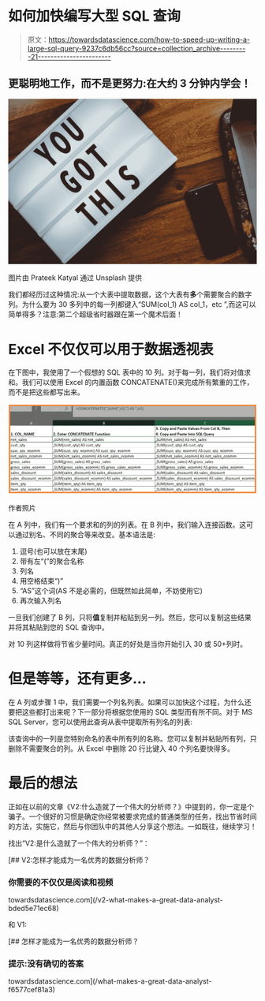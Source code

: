 # 如何加快编写大型 SQL 查询

> 原文：<https://towardsdatascience.com/how-to-speed-up-writing-a-large-sql-query-9237c6db56cc?source=collection_archive---------21----------------------->

## 更聪明地工作，而不是更努力:在大约 3 分钟内学会！

![](img/fb8dee6eb54944aa17b644f6402b1b82.png)

图片由 Prateek Katyal 通过 Unsplash 提供

我们都经历过这种情况:从一个大表中提取数据，这个大表有**多**个需要聚合的数字列。为什么要为 30 多列中的每一列都键入“SUM(col_1) AS col_1，etc ”,而这可以简单得多？注意:第二个超级省时器跟在第一个魔术后面！

# Excel 不仅仅可以用于数据透视表

在下图中，我使用了一个假想的 SQL 表中的 10 列。对于每一列，我们将对值求和。我们可以使用 Excel 的内置函数 CONCATENATE()来完成所有繁重的工作，而不是把这些都写出来。

![](img/43caaecf9cad0f50068f4e293eff9d31.png)

作者照片

在 A 列中，我们有一个要求和的列的列表。在 B 列中，我们输入连接函数。这可以通过别名、不同的聚合等来改变。基本语法是:

1.  逗号(也可以放在末尾)
2.  带有左“(”的聚合名称
3.  列名
4.  用空格结束“)”
5.  “AS”这个词(AS 不是必需的，但既然如此简单，不妨使用它)
6.  再次输入列名

一旦我们创建了 B 列，只将**值**复制并粘贴到另一列。然后，您可以复制这些结果并将其粘贴到您的 SQL 查询中。

对 10 列这样做将节省少量时间。真正的好处是当你开始引入 30 或 50+列时。

# 但是等等，还有更多…

在 A 列或步骤 1 中，我们需要一个列名列表。如果可以加快这个过程，为什么还要把这些都打出来呢？下一部分将根据您使用的 SQL 类型而有所不同。对于 MS SQL Server，您可以使用此查询从表中提取所有列名的列表:

该查询中的一列是您特别命名的表中所有列的名称。您可以复制并粘贴所有列，只删除不需要聚合的列。从 Excel 中删除 20 行比键入 40 个列名要快得多。

# 最后的想法

正如在以前的文章《V2:什么造就了一个伟大的分析师？》中提到的，你一定是个骗子。一个很好的习惯是确定你经常被要求完成的普通类型的任务，找出节省时间的方法，实施它，然后与你团队中的其他人分享这个想法。一如既往，继续学习！

找出“V2:是什么造就了一个伟大的分析师？”：

[](/v2-what-makes-a-great-data-analyst-bded5e71ec68) [## V2:怎样才能成为一名优秀的数据分析师？

### 你需要的不仅仅是阅读和视频

towardsdatascience.com](/v2-what-makes-a-great-data-analyst-bded5e71ec68) 

和 V1:

[](/what-makes-a-great-data-analyst-f6577cef81a3) [## 怎样才能成为一名优秀的数据分析师？

### 提示:没有确切的答案

towardsdatascience.com](/what-makes-a-great-data-analyst-f6577cef81a3)